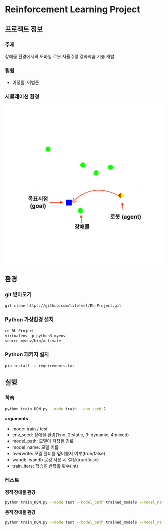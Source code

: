# Reinforcement Learning Project

## 프로젝트 정보

### 주제

장애물 환경에서의 모바일 로봇 자율주행 강화학습 기술 개발

### 팀원

- 이정필, 이범준

### 시뮬레이션 환경

![Gym 환경 샘플](assets/env_sample.png)

## 환경

### git 받아오기

```
git clone https://github.com/lifefeel/RL-Project.git
```

### Python 가상환경 설치

```
cd RL-Project
virtualenv -p python3 myenv
source myenv/bin/activate
```

### Python 패키지 설치

```
pip install -r requirements.txt
```

### 

## 실행

### 학습

```bash
python train_DQN.py --mode train --env_seed 2
```

**arguments**

- mode: train / test
- env_seed: 장애물 환경(1:no, 2:static, 3: dynamic, 4:mixed)
- model_path: 모델이 저장될 경로
- model_name: 모델 이름
- overwrite: 모델 폴더를 덮어쓸지 여부(true/false)
- wandb: wandb 로깅 사용 시 설정(true/false)
- train_iters: 학습을 반복할 횟수(int)

### 테스트

**정적 장애물 환경**

```bash
python train_DQN.py --mode test --model_path trained_models --model_name dueling_double_dqn --checkpoint_file model_seed2.pt --env_seed 2
```

**동적 장애물 환경**

```bash
python train_DQN.py --mode test --model_path trained_models --model_name dueling_double_dqn --checkpoint_file model_seed3.pt --env_seed 3
```

